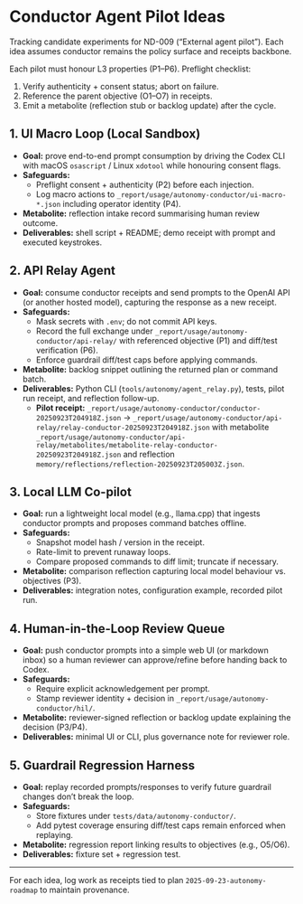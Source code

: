 # Conductor Agent Pilot Ideas

Tracking candidate experiments for ND-009 (“External agent pilot”). Each idea
assumes conductor remains the policy surface and receipts backbone.

Each pilot must honour L3 properties (P1–P6). Preflight checklist:
1. Verify authenticity + consent status; abort on failure.
2. Reference the parent objective (O1–O7) in receipts.
3. Emit a metabolite (reflection stub or backlog update) after the cycle.

## 1. UI Macro Loop (Local Sandbox)
- **Goal:** prove end-to-end prompt consumption by driving the Codex CLI with
  macOS `osascript` / Linux `xdotool` while honouring consent flags.
- **Safeguards:**
  - Preflight consent + authenticity (P2) before each injection.
  - Log macro actions to `_report/usage/autonomy-conductor/ui-macro-*.json`
    including operator identity (P4).
- **Metabolite:** reflection intake record summarising human review outcome.
- **Deliverables:** shell script + README; demo receipt with prompt and executed
  keystrokes.

## 2. API Relay Agent
- **Goal:** consume conductor receipts and send prompts to the OpenAI API (or
  another hosted model), capturing the response as a new receipt.
- **Safeguards:**
  - Mask secrets with `.env`; do not commit API keys.
  - Record the full exchange under `_report/usage/autonomy-conductor/api-relay/`
    with referenced objective (P1) and diff/test verification (P6).
  - Enforce guardrail diff/test caps before applying commands.
- **Metabolite:** backlog snippet outlining the returned plan or command batch.
- **Deliverables:** Python CLI (`tools/autonomy/agent_relay.py`), tests, pilot
  run receipt, and reflection follow-up.
  - **Pilot receipt:** `_report/usage/autonomy-conductor/conductor-20250923T204918Z.json`
    → `_report/usage/autonomy-conductor/api-relay/relay-conductor-20250923T204918Z.json`
    with metabolite `_report/usage/autonomy-conductor/api-relay/metabolites/metabolite-relay-conductor-20250923T204918Z.json`
    and reflection `memory/reflections/reflection-20250923T205003Z.json`.

## 3. Local LLM Co-pilot
- **Goal:** run a lightweight local model (e.g., llama.cpp) that ingests
  conductor prompts and proposes command batches offline.
- **Safeguards:**
  - Snapshot model hash / version in the receipt.
  - Rate-limit to prevent runaway loops.
  - Compare proposed commands to diff limit; truncate if necessary.
- **Metabolite:** comparison reflection capturing local model behaviour vs.
  objectives (P3).
- **Deliverables:** integration notes, configuration example, recorded pilot run.

## 4. Human-in-the-Loop Review Queue
- **Goal:** push conductor prompts into a simple web UI (or markdown inbox) so a
  human reviewer can approve/refine before handing back to Codex.
- **Safeguards:**
  - Require explicit acknowledgement per prompt.
  - Stamp reviewer identity + decision in `_report/usage/autonomy-conductor/hil/`.
- **Metabolite:** reviewer-signed reflection or backlog update explaining the
  decision (P3/P4).
- **Deliverables:** minimal UI or CLI, plus governance note for reviewer role.

## 5. Guardrail Regression Harness
- **Goal:** replay recorded prompts/responses to verify future guardrail
  changes don’t break the loop.
- **Safeguards:**
  - Store fixtures under `tests/data/autonomy-conductor/`.
  - Add pytest coverage ensuring diff/test caps remain enforced when replaying.
- **Metabolite:** regression report linking results to objectives (e.g., O5/O6).
- **Deliverables:** fixture set + regression test.

---

For each idea, log work as receipts tied to plan `2025-09-23-autonomy-roadmap`
to maintain provenance.
